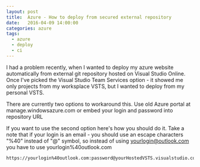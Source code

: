 ```yaml
---
layout: post
title:  Azure - How to deploy from secured external repository
date:   2016-04-09 14:00:00
categories: azure
tags:
  - azure
  - deploy
  - ci
---
```

I had a problem recently, when I wanted to deploy my azure website automatically from external git repository hosted on Visual Studio Online. Once I've picked the Visual Studio Team Services option - it showed me only projects from my worksplace VSTS, but I wanted to deploy from my personal VSTS.


There are currently two options to workaround this.
Use old Azure portal at manage.windowsazure.com or embed your login and password into repository URL


If you want to use the second option here's how you should do it.
Take a note that if your login is an email - you should use an escape characters "%40" instead of "@" symbol,
so instead of using yourlogin@outlook.com you have to use yourlogin%40outlook.com

```
https://yourlogin%40outlook.com:password@yourHostedVSTS.visualstudio.com/DefaultCollection/YourProjectName/
```
